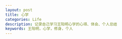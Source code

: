 ```yaml
---
layout: post
title: 心学
categories: Life
description: 记录自己学习王阳明心学的心得、体会、个人总结
keywords: 王阳明，心学，修身，个人
---
```

